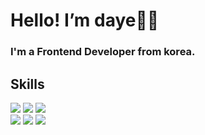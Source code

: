 # Hello! I’m daye👋🏻  
### I'm a Frontend Developer from korea.

## Skills  
<div>
<img src="https://img.shields.io/badge/javascript-F7DF1E?style=for-the-badge&logo=javascript&logoColor=white">
<img src="https://img.shields.io/badge/Typescript-3178C6?style=for-the-badge&logo=Typescript&logoColor=white"/>
<img src="https://img.shields.io/badge/dart-0175C2?style=for-the-badge&logo=dart&logoColor=white">
</div>

<div>
<img src="https://img.shields.io/badge/react-61DAFB?style=for-the-badge&logo=react&logoColor=black">
<img src="https://img.shields.io/badge/next.js-000000?style=for-the-badge&logo=react&logoColor=white">
<img src="https://img.shields.io/badge/flutter-02569B?style=for-the-badge&logo=flutter&logoColor=white">
</div>
